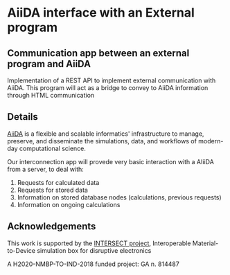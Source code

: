 # AiiDA interface with an External program

## Communication app between an external program and AiiDA

Implementation of a REST API to implement external communication with AiiDA.
This program will act as a bridge to convey to AiiDA information through HTML communication

## Details

[AiiDA](http://www.aiida.net/) is a flexible and scalable informatics' infrastructure to manage, preserve, 
and disseminate the simulations, data, and workflows of modern-day computational science. 

Our interconnection app will provede very basic interaction with a AIiiDA from a server,
to deal with:
1. Requests for calculated data
2. Requests for stored data
3. Information on stored database nodes (calculations, previous requests)
4. Information on ongoing calculations


## Acknowledgements

This work is supported by the [INTERSECT project](http://intersect-project.eu/),
Interoperable Material-to-Device simulation box for disruptive electronics 

A H2020-NMBP-TO-IND-2018 funded project: GA n. 814487


